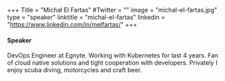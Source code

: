 +++
Title = "Michał El Fartas"
#Twitter = ""
image = "michal-el-fartas.jpg"
type = "speaker"
linktitle = "michal-el-fartas"
linkedin = "https://www.linkedin.com/in/melfartas/"
+++

#### Speaker

DevOps Engineer at Egnyte. Working with Kubernetes for last 4 years. Fan of cloud native solutions and tight cooperation with developers. Privately I enjoy scuba diving, motorcycles and craft beer.
